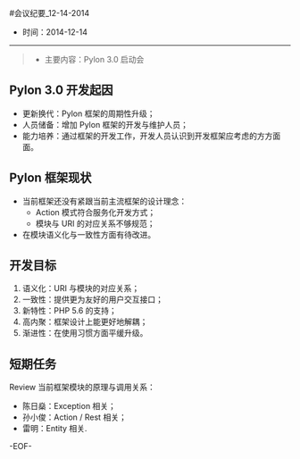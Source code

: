 #会议纪要_12-14-2014

- 时间：2014-12-14

------------------------

> - 主要内容：Pylon 3.0 启动会

## Pylon 3.0 开发起因

- 更新换代：Pylon 框架的周期性升级；
- 人员储备：增加 Pylon 框架的开发与维护人员；
- 能力培养：通过框架的开发工作，开发人员认识到开发框架应考虑的方方面面。

## Pylon 框架现状

- 当前框架还没有紧跟当前主流框架的设计理念：
    - Action 模式符合服务化开发方式；
    - 模块与 URI 的对应关系不够规范；
- 在模块语义化与一致性方面有待改进。

## 开发目标

1. 语义化：URI 与模块的对应关系；
2. 一致性：提供更为友好的用户交互接口；
3. 新特性：PHP 5.6 的支持；
4. 高内聚：框架设计上能更好地解耦；
5. 渐进性：在使用习惯方面平缓升级。

## 短期任务

Review 当前框架模块的原理与调用关系：

- 陈日燊：Exception 相关；
- 孙小俊：Action / Rest 相关；
- 雷明：Entity 相关.

-EOF-